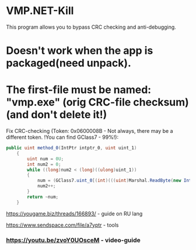 # VMP.NET-Kill
This program allows you to bypass CRC checking and anti-debugging. 
# Doesn't work when the app is packaged(need unpack).
# The first-file must be named: "vmp.exe" (orig CRC-file checksum)(and don't delete it!)

Fix CRC-checking (Token: 0x0600008B - Not always, there may be a different token. !You can find GClass7 - 99%!):
```csharp
public uint method_0(IntPtr intptr_0, uint uint_1)
    {
        uint num = 0U;
        int num2 = 0;
        while ((long)num2 < (long)((ulong)uint_1))
        {
            num = (GClass7.uint_0[(int)(((uint)Marshal.ReadByte(new IntPtr(intptr_0.ToInt64() + (long)num2)) ^ num) & 255U)] ^ num >> 8);
            num2++;
        }
        return ~num;
    }
```

https://yougame.biz/threads/166893/ - guide on RU lang

https://www.sendspace.com/file/a7yptr - tools

### https://youtu.be/zvoY0UOsceM - video-guide
